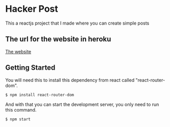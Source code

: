 # Hacker Post
This a reactjs project that I made where you can create simple posts
## The url for the website in heroku
[The website](https://hackerpost.herokuapp.com)
## Getting Started
You will need this to install this dependency from react called "react-router-dom".
```
$ npm install react-router-dom
```
And with that you can start the development server, you only need to run this command.
```
$ npm start
```
